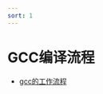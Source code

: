 ```yaml
---
sort: 1
---
```


# GCC编译流程

<!-- {% include list.liquid %} -->


- [gcc的工作流程](https://37ge.github.io/compiler_principles/GCC_compiler_flow)
